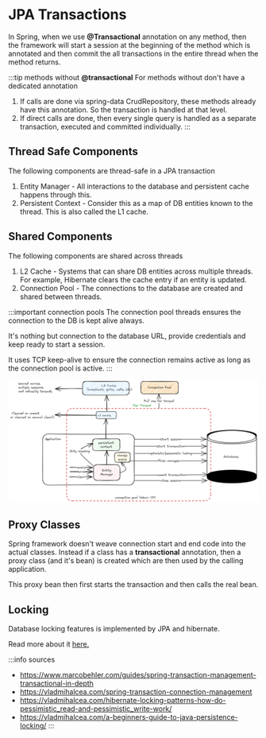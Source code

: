 # JPA Transactions

In Spring, when we use **@Transactional** annotation on any method,
then the framework will start a session at the beginning of the method which is annotated
and then commit the all transactions in the entire thread when the method returns.

:::tip methods without **@transactional**
For methods without don't have a dedicated annotation

1. If calls are done via spring-data CrudRepository,
   these methods already have this annotation.
   So the transaction is handled at that level.
2. If direct calls are done, then every single query is handled
   as a separate transaction, executed and committed individually.
   :::

## Thread Safe Components

The following components are thread-safe in a JPA transaction

1. Entity Manager - All interactions to the database and persistent cache happens through this.
2. Persistent Context - Consider this as a map of DB entities known to the thread.
   This is also called the L1 cache.

## Shared Components

The following components are shared across threads

1. L2 Cache - Systems that can share DB entities across multiple threads.
   For example, Hibernate clears the cache entry if an entity is updated.
2. Connection Pool - The connections to the database are created and
   shared between threads.

:::important connection pools
The connection pool threads ensures the connection to the DB is kept alive always.

It's nothing but connection to the database URL, provide credentials
and keep ready to start a session.

It uses TCP keep-alive to ensure the connection remains active
as long as the connection pool is active.
:::

![jpa-transaction-mgmt](../../static/img/jpa-database-transactions.excalidraw.png)

## Proxy Classes

Spring framework doesn't weave connection start and end code into the actual classes.
Instead if a class has a **transactional** annotation,
then a proxy class (and it's bean) is created which are then used by the calling application.

This proxy bean then first starts the transaction and then calls the real bean.

## Locking

Database locking features is implemented by JPA and hibernate.

Read more about it [here.](../databases/locking.md)

:::info sources

-   https://www.marcobehler.com/guides/spring-transaction-management-transactional-in-depth
-   https://vladmihalcea.com/spring-transaction-connection-management
-   https://vladmihalcea.com/hibernate-locking-patterns-how-do-pessimistic_read-and-pessimistic_write-work/
-   https://vladmihalcea.com/a-beginners-guide-to-java-persistence-locking/
    :::
